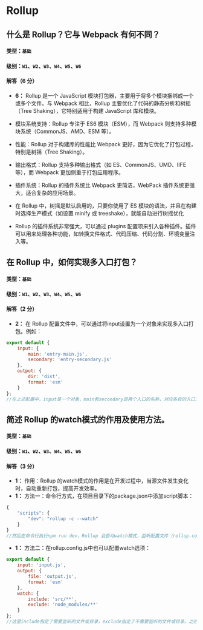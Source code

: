 # Rollup

## 什么是 Rollup？它与 Webpack 有何不同？

#### 类型：`基础`

#### 级别：`W1`、`W2`、`W3`、`W4`、`W5`、`W6`

#### 解答（6 分）

- **6：** Rollup 是一个 JavaScript 模块打包器，主要用于将多个模块捆绑成一个或多个文件。与 Webpack 相比，Rollup 主要优化了代码的静态分析和树摇（Tree Shaking），它特别适用于构建 JavaScript 库和模块。

- 模块系统支持：Rollup 专注于 ES6 模块（ESM），而 Webpack 则支持多种模块系统（CommonJS、AMD、ESM 等）。
- 性能：Rollup 对于构建库的性能比 Webpack 更好，因为它优化了打包过程，特别是树摇（Tree Shaking）。
- 输出格式：Rollup 支持多种输出格式（如 ES、CommonJS、UMD、IIFE 等），而 Webpack 更加侧重于打包应用程序。
- 插件系统：Rollup 的插件系统比 Webpack 更简洁，WebPack 插件系统更强大，适合复杂的应用场景。
- 在 Rollup 中，树摇是默认启用的，只要你使用了 ES 模块的语法，并且在构建时选择生产模式（如设置 minify 或 treeshake），就能自动进行树摇优化
- Rollup 的插件系统非常强大，可以通过 plugins 配置项来引入各种插件。插件可以用来处理各种功能，如转换文件格式、代码压缩、代码分割、环境变量注入等。

## 在 Rollup 中，如何实现多入口打包？

#### 类型：`基础`

#### 级别：`W1`、`W2`、`W3`、`W4`、`W5`、`W6`

#### 解答（2 分）

- **2：** 在 Rollup 配置文件中，可以通过将input设置为一个对象来实现多入口打包。例如：

```js
export default {
    input: {
        main: 'entry-main.js',
        secondary: 'entry-secondary.js'
    },
    output: {
        dir: 'dist',
        format: 'esm'
    }
};
//在上述配置中，input是一个对象，main和secondary是两个入口的名称，对应各自的入口文件路径。output.dir指定了输出目录，Rollup 会根据不同的入口文件，在dist目录下生成对应的打包文件（如main.js和secondary.js，具体文件名根据配置和输出格式而定）。
```

## 简述 Rollup 的watch模式的作用及使用方法。

#### 类型：`基础`

#### 级别：`W1`、`W2`、`W3`、`W4`、`W5`、`W6`

#### 解答（3 分）

- **1：** 作用：Rollup 的watch模式的作用是在开发过程中，当源文件发生变化时，自动重新打包，提高开发效率。
- **1：** 方法一：命令行方式，在项目目录下的package.json中添加script脚本：

```js
{
    "scripts": {
        "dev": "rollup -c --watch"
    }
}
//然后在命令行执行npm run dev，Rollup 会启动watch模式，监听配置文件（rollup.config.js）中指定的输入文件的变化，一旦文件有改动，就会自动重新打包。
```
- **1：** 方法二：在rollup.config.js中也可以配置watch选项：

```js
export default {
    input: 'input.js',
    output: {
        file: 'output.js',
        format: 'esm'
    },
    watch: {
        include: 'src/**',
        exclude: 'node_modules/**'
    }
};
//这里include指定了需要监听的文件或目录，exclude指定了不需要监听的文件或目录。之后通过rollup -c命令启动 Rollup，就会按照配置的watch选项进行监听。
```